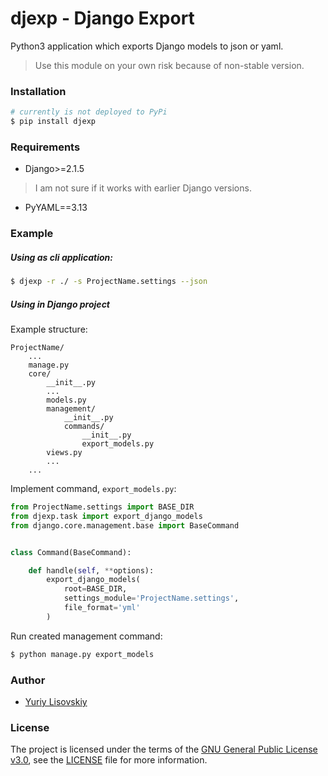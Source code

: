 # djexp - Django Export

Python3 application which exports Django models to json or yaml.
> Use this module on your own risk because of non-stable version.

### Installation
```bash
# currently is not deployed to PyPi
$ pip install djexp
```

### Requirements
- Django>=2.1.5
> I am not sure if it works with earlier Django versions.
- PyYAML==3.13

### Example
##### Using as cli application:
```bash
$ djexp -r ./ -s ProjectName.settings --json
```

##### Using in Django project
Example structure:
```
ProjectName/
    ...
    manage.py
    core/
        __init__.py
        ...
        models.py
        management/
            __init__.py
            commands/
                __init__.py
                export_models.py
        views.py
        ...
    ...
```
Implement command, `export_models.py`:
```python
from ProjectName.settings import BASE_DIR
from djexp.task import export_django_models
from django.core.management.base import BaseCommand


class Command(BaseCommand):

    def handle(self, **options):
        export_django_models(
            root=BASE_DIR,
            settings_module='ProjectName.settings',
            file_format='yml'
        )
```

Run created management command:
```bash
$ python manage.py export_models
```

### Author
* [Yuriy Lisovskiy](https://github.com/YuriyLisovskiy)

### License
The project is licensed under the terms of the [GNU General Public License v3.0](https://opensource.org/licenses/GPL-3.0), see the [LICENSE](LICENSE) file for more information.
